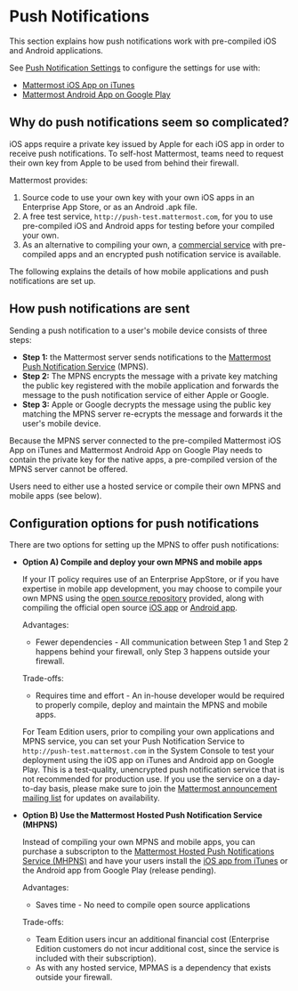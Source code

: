 # Push Notifications

This section explains how push notifications work with pre-compiled iOS and Android applications. 

See [Push Notification Settings](http://docs.mattermost.com/administration/config-settings.html#push-notification-settings) to configure the settings for use with: 

- [Mattermost iOS App on iTunes](https://itunes.apple.com/us/app/mattermost/id984966508?mt=8)
- [Mattermost Android App on Google Play](https://play.google.com/store/apps/details?id=com.mattermost.mattermost&hl=en)

## Why do push notifications seem so complicated? 

iOS apps require a private key issued by Apple for each iOS app in order to receive push notifications. To self-host Mattermost, teams need to request their own key from Apple to be used from behind their firewall. 

Mattermost provides:  
1. Source code to use your own key with your own iOS apps in an Enterprise App Store, or as an Android .apk file.  
2. A free test service, `http://push-test.mattermost.com`, for you to use pre-compiled iOS and Android apps for testing before your compiled your own.  
3. As an alternative to compiling your own, a [commercial service](https://about.mattermost.com/pre-compiled/) with pre-compiled apps and an encrypted push notification service is available.

The following explains the details of how mobile applications and push notifications are set up. 

## How push notifications are sent

Sending a push notification to a user's mobile device consists of three steps: 

- **Step 1:** the Mattermost server sends notifications to the [Mattermost Push Notification Service](https://github.com/mattermost/push-proxy) (MPNS).
- **Step 2:** The MPNS encrypts the message with a private key matching the public key registered with the mobile application and forwards the message to the push notification service of either Apple or Google. 
- **Step 3:** Apple or Google decrypts the message using the public key matching the MPNS server re-ecrypts the message and forwards it the user's mobile device.

Because the MPNS server connected to the pre-compiled Mattermost iOS App on iTunes and Mattermost Android App on Google Play needs to contain the private key for the native apps, a pre-compiled version of the MPNS server cannot be offered. 

Users need to either use a hosted service or compile their own MPNS and mobile apps (see below).

## Configuration options for push notifications

There are two options for setting up the MPNS to offer push notifications: 

- **Option A) Compile and deploy your own MPNS and mobile apps**  

   If your IT policy requires use of an Enterprise AppStore, or if you have expertise in mobile app development, you may choose to compile your own MPNS using the [open source repository](https://github.com/mattermost/push-proxy) provided, along with compiling the official open source [iOS app](https://github.com/mattermost/ios) or [Android app](https://github.com/mattermost/android). 

   Advantages: 
   - Fewer dependencies - All communication between Step 1 and Step 2 happens behind your firewall, only Step 3 happens outside your firewall. 

   Trade-offs:
   - Requires time and effort - An in-house developer would be required to properly compile, deploy and maintain the MPNS and mobile apps.

   For Team Edition users, prior to compiling your own applications and MPNS service, you can set your Push Notification Service to `http://push-test.mattermost.com` in the System Console to test your deployment using the iOS app on iTunes and Android app on Google Play. This is a test-quality, unencrypted push notification service that is not recommended for production use. If you use the service on a day-to-day basis, please make sure to join the [Mattermost announcement mailing list](https://mattermost.us11.list-manage.com/subscribe?u=6cdba22349ae374e188e7ab8e&id=2add1c8034) for updates on availability. 

- **Option B) Use the Mattermost Hosted Push Notification Service (MHPNS)**  

   Instead of compiling your own MPNS and mobile apps, you can purchase a subscripton to the [Mattermost Hosted Push Notifications Service (MHPNS)](https://about.mattermost.com/pre-compiled/) and have your users install the [iOS app from iTunes](https://itunes.apple.com/us/app/mattermost/id984966508?mt=8) or the Android app from Google Play (release pending). 
   
   Advantages: 
   - Saves time - No need to compile open source applications 
   
   Trade-offs:
   - Team Edition users incur an additional financial cost (Enterprise Edition customers do not incur additional cost, since the service is included with their subscription). 
   - As with any hosted service, MPMAS is a dependency that exists outside your firewall.
